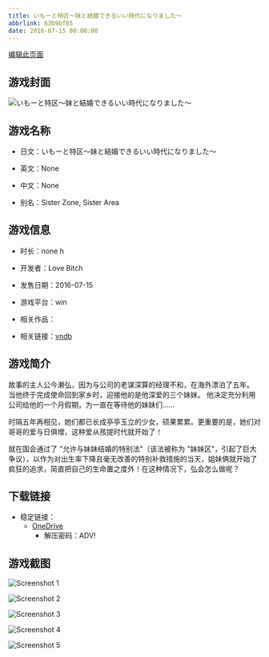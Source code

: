 ```yaml
---
title: いもーと特区〜妹と結婚できるいい時代になりました〜
abbrlink: 63b9bf05
date: 2016-07-15 00:00:00
---
```

[编辑此页面](https://github.com/ACG-3/ADV3-source/blob/main/source/_posts/games/%E3%81%84%E3%82%82%E3%83%BC%E3%81%A8%E7%89%B9%E5%8C%BA%E3%80%9C%E5%A6%B9%E3%81%A8%E7%B5%90%E5%A9%9A%E3%81%A7%E3%81%8D%E3%82%8B%E3%81%84%E3%81%84%E6%99%82%E4%BB%A3%E3%81%AB%E3%81%AA%E3%82%8A%E3%81%BE%E3%81%97%E3%81%9F%E3%80%9C.md)

## 游戏封面

![いもーと特区〜妹と結婚できるいい時代になりました〜](https://pan.timero.xyz/d/onedrive/img_lib_001/%E3%81%84%E3%82%82%E3%83%BC%E3%81%A8%E7%89%B9%E5%8C%BA%E3%80%9C%E5%A6%B9%E3%81%A8%E7%B5%90%E5%A9%9A%E3%81%A7%E3%81%8D%E3%82%8B%E3%81%84%E3%81%84%E6%99%82%E4%BB%A3%E3%81%AB%E3%81%AA%E3%82%8A%E3%81%BE%E3%81%97%E3%81%9F%E3%80%9C_cover.avif)


## 游戏名称

- 日文：いもーと特区〜妹と結婚できるいい時代になりました〜
- 英文：None
- 中文：None

- 别名：Sister Zone, Sister Area


## 游戏信息

- 时长：none h
- 开发者：Love Bitch
- 发售日期：2016-07-15
- 游戏平台：win
- 相关作品：

- 相关链接：[vndb](https://vndb.org/v19530)


## 游戏简介

故事的主人公今濑弘，因为与公司的老谋深算的经理不和，在海外漂泊了五年。
当他终于完成使命回到家乡时，迎接他的是他深爱的三个妹妹。
他决定充分利用公司给他的一个月假期，为一直在等待他的妹妹们......

时隔五年再相见，她们都已长成亭亭玉立的少女，硕果累累。更重要的是，她们对哥哥的爱与日俱增，这种爱从孩提时代就开始了！

就在国会通过了 "允许与妹妹结婚的特别法"（该法被称为 "妹妹区"，引起了巨大争议），以作为对出生率下降且毫无改善的特别补救措施的当天，姐妹俩就开始了疯狂的追求，简直把自己的生命置之度外！在这种情况下，弘会怎么做呢？




## 下载链接

- 稳定链接：
    - [OneDrive](https://pan.timero.xyz/onedrive/adv_lib_001/%E3%81%84%E3%82%82%E3%83%BC%E3%81%A8%E7%89%B9%E5%8C%BA%E3%80%9C%E5%A6%B9%E3%81%A8%E7%B5%90%E5%A9%9A%E3%81%A7%E3%81%8D%E3%82%8B%E3%81%84%E3%81%84%E6%99%82%E4%BB%A3%E3%81%AB%E3%81%AA%E3%82%8A%E3%81%BE%E3%81%97%E3%81%9F%E3%80%9C)
        - 解压密码：ADV!



## 游戏截图


![Screenshot 1](https://pan.timero.xyz/d/onedrive/img_lib_001/%E3%81%84%E3%82%82%E3%83%BC%E3%81%A8%E7%89%B9%E5%8C%BA%E3%80%9C%E5%A6%B9%E3%81%A8%E7%B5%90%E5%A9%9A%E3%81%A7%E3%81%8D%E3%82%8B%E3%81%84%E3%81%84%E6%99%82%E4%BB%A3%E3%81%AB%E3%81%AA%E3%82%8A%E3%81%BE%E3%81%97%E3%81%9F%E3%80%9C_Screenshot_1.avif)

![Screenshot 2](https://pan.timero.xyz/d/onedrive/img_lib_001/%E3%81%84%E3%82%82%E3%83%BC%E3%81%A8%E7%89%B9%E5%8C%BA%E3%80%9C%E5%A6%B9%E3%81%A8%E7%B5%90%E5%A9%9A%E3%81%A7%E3%81%8D%E3%82%8B%E3%81%84%E3%81%84%E6%99%82%E4%BB%A3%E3%81%AB%E3%81%AA%E3%82%8A%E3%81%BE%E3%81%97%E3%81%9F%E3%80%9C_Screenshot_2.avif)

![Screenshot 3](https://pan.timero.xyz/d/onedrive/img_lib_001/%E3%81%84%E3%82%82%E3%83%BC%E3%81%A8%E7%89%B9%E5%8C%BA%E3%80%9C%E5%A6%B9%E3%81%A8%E7%B5%90%E5%A9%9A%E3%81%A7%E3%81%8D%E3%82%8B%E3%81%84%E3%81%84%E6%99%82%E4%BB%A3%E3%81%AB%E3%81%AA%E3%82%8A%E3%81%BE%E3%81%97%E3%81%9F%E3%80%9C_Screenshot_3.avif)

![Screenshot 4](https://pan.timero.xyz/d/onedrive/img_lib_001/%E3%81%84%E3%82%82%E3%83%BC%E3%81%A8%E7%89%B9%E5%8C%BA%E3%80%9C%E5%A6%B9%E3%81%A8%E7%B5%90%E5%A9%9A%E3%81%A7%E3%81%8D%E3%82%8B%E3%81%84%E3%81%84%E6%99%82%E4%BB%A3%E3%81%AB%E3%81%AA%E3%82%8A%E3%81%BE%E3%81%97%E3%81%9F%E3%80%9C_Screenshot_4.avif)

![Screenshot 5](https://pan.timero.xyz/d/onedrive/img_lib_001/%E3%81%84%E3%82%82%E3%83%BC%E3%81%A8%E7%89%B9%E5%8C%BA%E3%80%9C%E5%A6%B9%E3%81%A8%E7%B5%90%E5%A9%9A%E3%81%A7%E3%81%8D%E3%82%8B%E3%81%84%E3%81%84%E6%99%82%E4%BB%A3%E3%81%AB%E3%81%AA%E3%82%8A%E3%81%BE%E3%81%97%E3%81%9F%E3%80%9C_Screenshot_5.avif)

